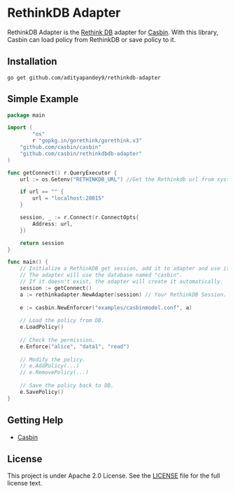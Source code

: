 RethinkDB Adapter 
====

RethinkDB Adapter is the [Rethink DB](https://www.rethinkdb.com/) adapter for [Casbin](https://github.com/casbin/casbin). With this library, Casbin can load policy from RethinkDB or save policy to it.

## Installation

    go get github.com/adityapandey9/rethinkdb-adapter

## Simple Example

```go
package main

import (
    	"os"
    	r "gopkg.in/gorethink/gorethink.v3"
	"github.com/casbin/casbin"
	"github.com/casbin/rethinkdbdb-adapter"
)

func getConnect() r.QueryExecutor {
	url := os.Getenv("RETHINKDB_URL") //Get the Rethinkdb url from system env

	if url == "" {
		url = "localhost:28015"
	}

	session, _ := r.Connect(r.ConnectOpts{
		Address: url,
	})

	return session
}

func main() {
	// Initialize a RethinkDB get session, add it to adapter and use it in a Casbin enforcer:
	// The adapter will use the database named "casbin".
	// If it doesn't exist, the adapter will create it automatically.
  	session := getConnect()
	a := rethinkadapter.NewAdapter(session) // Your RethinkDB Session. 
	
	e := casbin.NewEnforcer("examples/casbinmodel.conf", a)
	
	// Load the policy from DB.
	e.LoadPolicy()
	
	// Check the permission.
	e.Enforce("alice", "data1", "read")
	
	// Modify the policy.
	// e.AddPolicy(...)
	// e.RemovePolicy(...)
	
	// Save the policy back to DB.
	e.SavePolicy()
}
```

## Getting Help

- [Casbin](https://github.com/casbin/casbin)

## License

This project is under Apache 2.0 License. See the [LICENSE](LICENSE) file for the full license text.
